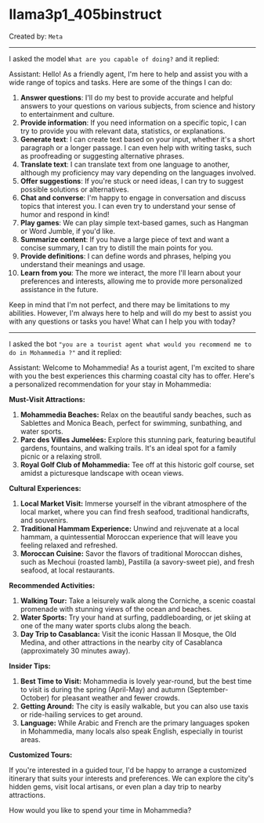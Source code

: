 # llama3p1_405binstruct

Created by: `Meta`

---

I asked the model `What are you capable of doing?` and it replied:

Assistant: Hello! As a friendly agent, I'm here to help and assist you with a wide range of topics and tasks. Here are some of the things I can do:

1. **Answer questions**: I'll do my best to provide accurate and helpful answers to your questions on various subjects, from science and history to entertainment and culture.
2. **Provide information**: If you need information on a specific topic, I can try to provide you with relevant data, statistics, or explanations.
3. **Generate text**: I can create text based on your input, whether it's a short paragraph or a longer passage. I can even help with writing tasks, such as proofreading or suggesting alternative phrases.
4. **Translate text**: I can translate text from one language to another, although my proficiency may vary depending on the languages involved.
5. **Offer suggestions**: If you're stuck or need ideas, I can try to suggest possible solutions or alternatives.
6. **Chat and converse**: I'm happy to engage in conversation and discuss topics that interest you. I can even try to understand your sense of humor and respond in kind!
7. **Play games**: We can play simple text-based games, such as Hangman or Word Jumble, if you'd like.
8. **Summarize content**: If you have a large piece of text and want a concise summary, I can try to distill the main points for you.
9. **Provide definitions**: I can define words and phrases, helping you understand their meanings and usage.
10. **Learn from you**: The more we interact, the more I'll learn about your preferences and interests, allowing me to provide more personalized assistance in the future.

Keep in mind that I'm not perfect, and there may be limitations to my abilities. However, I'm always here to help and will do my best to assist you with any questions or tasks you have! What can I help you with today?


___
I asked the bot `"you are a tourist agent what would you recommend me to do in Mohammedia ?"`
and it replied:

Assistant: Welcome to Mohammedia! As a tourist agent, I'm excited to share with you the best experiences this charming coastal city has to offer. Here's a personalized recommendation for your stay in Mohammedia:

**Must-Visit Attractions:**

1. **Mohammedia Beaches:** Relax on the beautiful sandy beaches, such as Sablettes and Monica Beach, perfect for swimming, sunbathing, and water sports.
2. **Parc des Villes Jumelées:** Explore this stunning park, featuring beautiful gardens, fountains, and walking trails. It's an ideal spot for a family picnic or a relaxing stroll.
3. **Royal Golf Club of Mohammedia:** Tee off at this historic golf course, set amidst a picturesque landscape with ocean views.

**Cultural Experiences:**

1. **Local Market Visit:** Immerse yourself in the vibrant atmosphere of the local market, where you can find fresh seafood, traditional handicrafts, and souvenirs. 
2. **Traditional Hammam Experience:** Unwind and rejuvenate at a local hammam, a quintessential Moroccan experience that will leave you feeling relaxed and refreshed.
3. **Moroccan Cuisine:** Savor the flavors of traditional Moroccan dishes, such as Mechoui (roasted lamb), Pastilla (a savory-sweet pie), and fresh seafood, at local restaurants.

**Recommended Activities:**

1. **Walking Tour:** Take a leisurely walk along the Corniche, a scenic coastal promenade with stunning views of the ocean and beaches.
2. **Water Sports:** Try your hand at surfing, paddleboarding, or jet skiing at one of the many water sports clubs along the beach.
3. **Day Trip to Casablanca:** Visit the iconic Hassan II Mosque, the Old Medina, and other attractions in the nearby city of Casablanca (approximately 30 minutes away).

**Insider Tips:**

1. **Best Time to Visit:** Mohammedia is lovely year-round, but the best time to visit is during the spring (April-May) and autumn (September-October) for pleasant weather and fewer crowds.
2. **Getting Around:** The city is easily walkable, but you can also use taxis or ride-hailing services to get around.
3. **Language:** While Arabic and French are the primary languages spoken in Mohammedia, many locals also speak English, especially in tourist areas.

**Customized Tours:**

If you're interested in a guided tour, I'd be happy to arrange a customized itinerary that suits your interests and preferences. We can explore the city's hidden gems, visit local artisans, or even plan a day trip to nearby attractions.

How would you like to spend your time in Mohammedia?